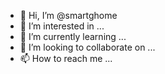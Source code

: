 - 👋 Hi, I’m @smartghome
- 👀 I’m interested in ...
- 🌱 I’m currently learning ...
- 💞️ I’m looking to collaborate on ...
- 📫 How to reach me ...

<!---
smartghome/smartghome is a ✨ special ✨ repository because its `README.md` (this file) appears on your GitHub profile.
You can click the Preview link to take a look at your changes.
--->
